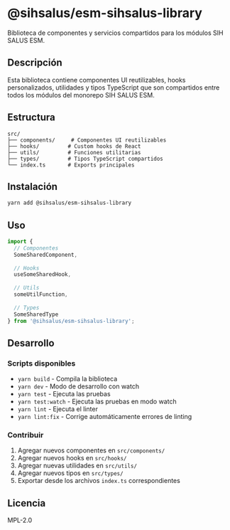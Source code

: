 # @sihsalus/esm-sihsalus-library

Biblioteca de componentes y servicios compartidos para los módulos SIH SALUS ESM.

## Descripción

Esta biblioteca contiene componentes UI reutilizables, hooks personalizados, utilidades y tipos TypeScript que son compartidos entre todos los módulos del monorepo SIH SALUS ESM.

## Estructura

```
src/
├── components/     # Componentes UI reutilizables
├── hooks/         # Custom hooks de React
├── utils/         # Funciones utilitarias
├── types/         # Tipos TypeScript compartidos
└── index.ts       # Exports principales
```

## Instalación

```bash
yarn add @sihsalus/esm-sihsalus-library
```

## Uso

```typescript
import { 
  // Componentes
  SomeSharedComponent,
  
  // Hooks
  useSomeSharedHook,
  
  // Utils
  someUtilFunction,
  
  // Types
  SomeSharedType
} from '@sihsalus/esm-sihsalus-library';
```

## Desarrollo

### Scripts disponibles

- `yarn build` - Compila la biblioteca
- `yarn dev` - Modo de desarrollo con watch
- `yarn test` - Ejecuta las pruebas
- `yarn test:watch` - Ejecuta las pruebas en modo watch
- `yarn lint` - Ejecuta el linter
- `yarn lint:fix` - Corrige automáticamente errores de linting

### Contribuir

1. Agregar nuevos componentes en `src/components/`
2. Agregar nuevos hooks en `src/hooks/`
3. Agregar nuevas utilidades en `src/utils/`
4. Agregar nuevos tipos en `src/types/`
5. Exportar desde los archivos `index.ts` correspondientes

## Licencia

MPL-2.0
